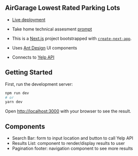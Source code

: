 ## AirGarage Lowest Rated Parking Lots

* [Live deployment](https://airgarage-takehome.vercel.app/)

* Take home technical assesment [prompt](https://www.notion.so/Lowest-Rated-Parking-Lots-Coding-Challenge-1e29d723606048bf833e6661cfd3aed5)

* This is a [Next.js](https://nextjs.org/) project bootstrapped with [`create-next-app`](https://github.com/vercel/next.js/tree/canary/packages/create-next-app).

* Uses [Ant Design](https://ant.design/) UI components

* Connects to [Yelp API](https://www.yelp.com/developers/documentation/v3/business_search)

## Getting Started

First, run the development server:

```bash
npm run dev
# or
yarn dev
```

Open [http://localhost:3000](http://localhost:3000) with your browser to see the result.

## Components

* Search Bar: form to input location and button to call Yelp API 
* Results List: component to render/display results to user
* Pagination footer: navigation component to see more results

